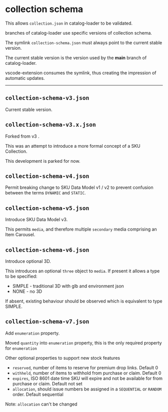 # collection schema

This allows `collection.json` in catalog-loader to be validated.

branches of catalog-loader use specific versions of collection schema.

The symlink `collection-schema.json` must always point to the current stable version.

The current stable version is the version used by the **main** branch of catalog-loader.

vscode-extension consumes the symlink, thus creating the impression of automatic updates.

---

## `collection-schema-v3.json`

Current stable version.

## `collection-schema-v3.x.json`

Forked from v3 .

This was an attempt to introduce a more formal concept of a SKU Collection.

This development is parked for now.

## `collection-schema-v4.json`

Permit breaking change to SKU Data Model v1 / v2 to prevent confusion between the terms `DYNAMIC` and `STATIC`.

## `collection-schema-v5.json`

Introduce SKU Data Model v3.

This permits `media`, and therefore multiple `secondary` media comprising an Item Carousel.

## `collection-schema-v6.json`

Introduce optional 3D.

This introduces an optional `three` object to `media`.  If present it allows a type to be specified:
- SIMPLE - traditional 3D with glb and environment json
- NONE - no 3D

If absent, existing behaviour should be observed which is equivalent to type SIMPLE.

## `collection-schema-v7.json`

Add `enumeration` property.

Moved `quantity` into `enumeration` property, this is the only required property for  `enumeration`

Other optional properties to support new stock features

- `reserved`, number of items to reserve for premium drop links. Default 0
- `withheld`, number of items to withhold from purchase or claim. Default 0
- `expires`, ISO 8601 date time SKU will expire and not be available for from purchase or claim. Default not set
- `allocation`, should issue numbers be assigned in a `SEQUENTIAL` or `RANDOM` order. Default sequential

Note: `allocation` can't be changed